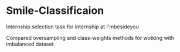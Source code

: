 # Smile-Classificaion

Internship selection task for internship at I'mbesideyou


Compared oversampling and class-weights methods for wotking with imbalanced dataset
